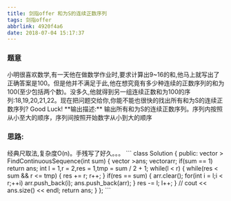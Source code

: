```yaml
---
title: 剑指offer 和为S的连续正数序列
tags: 剑指offer
abbrlink: 4920f4a6
date: 2018-07-04 15:17:37
---
```

<h3>题意</h3>
	小明很喜欢数学,有一天他在做数学作业时,要求计算出9~16的和,他马上就写出了正确答案是100。但是他并不满足于此,他在想究竟有多少种连续的正数序列的和为100(至少包括两个数)。没多久,他就得到另一组连续正数和为100的序列:18,19,20,21,22。现在把问题交给你,你能不能也很快的找出所有和为S的连续正数序列? Good Luck!
**输出描述:**
	输出所有和为S的连续正数序列。序列内按照从小至大的顺序，序列间按照开始数字从小到大的顺序
<!--more-->
<h3>思路:</h3>
	经典尺取法,复杂度O(n)。手残写了好久。。。
```
class Solution {
public:
    vector<vector<int> > FindContinuousSequence(int sum) {
        vector<vector<int> >ans;
        vector<int>arr;
        if(sum == 1) return ans;
        int l = 1,r = 2,res = 1,tmp = sum / 2 + 1;
        while(l < r)
        {
            while(res < sum && r <= tmp)
            {
                res += r;
                r++;
            }
            if(res == sum)
            {
                arr.clear();
                for(int i = l;i < r;++i)
                    arr.push_back(i);
                ans.push_back(arr);
            }
            res -= l;
            l++;
        }
       // cout << ans.size() << endl;
        return ans;
    }
};
```